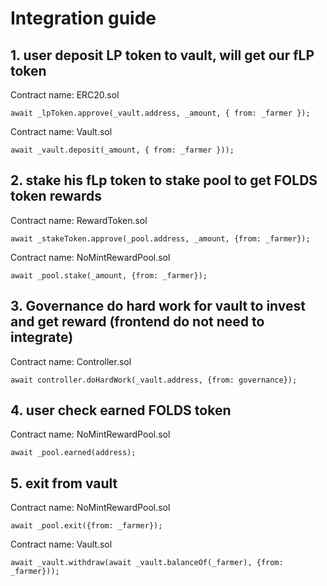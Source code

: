 #  Integration guide

## 1. user deposit LP token to vault, will get our fLP token

Contract name: ERC20.sol
```
await _lpToken.approve(_vault.address, _amount, { from: _farmer });
```
Contract name: Vault.sol
```
await _vault.deposit(_amount, { from: _farmer }));
```

## 2. stake his fLp token to stake pool to get FOLDS token rewards

Contract name: RewardToken.sol
```
await _stakeToken.approve(_pool.address, _amount, {from: _farmer});
```
Contract name: NoMintRewardPool.sol
```
await _pool.stake(_amount, {from: _farmer});
```

## 3. **Governance** do hard work for vault to invest and get reward (frontend do not need to integrate)

Contract name: Controller.sol
```
await controller.doHardWork(_vault.address, {from: governance});
```

## 4. user check earned FOLDS token

Contract name: NoMintRewardPool.sol
```
await _pool.earned(address);
```

## 5. exit from vault

Contract name: NoMintRewardPool.sol
```
await _pool.exit({from: _farmer});
```
Contract name: Vault.sol
```
await _vault.withdraw(await _vault.balanceOf(_farmer), {from: _farmer}));
```

